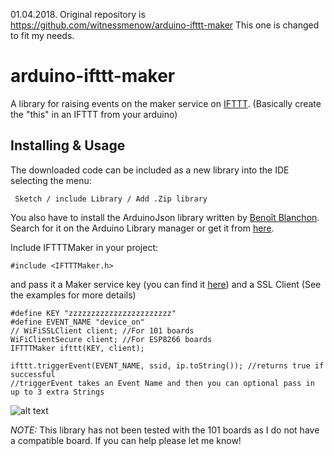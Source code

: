 01.04.2018.
Original repository is https://github.com/witnessmenow/arduino-ifttt-maker
This one is changed to fit my needs.



# arduino-ifttt-maker
A library for raising events on the maker service on [IFTTT](https://ifttt.com). (Basically create the "this" in an IFTTT from your arduino)

## Installing & Usage

The downloaded code can be included as a new library into the IDE selecting the menu:

     Sketch / include Library / Add .Zip library

You also have to install the ArduinoJson library written by [Benoît Blanchon](https://github.com/bblanchon). Search for it on the Arduino Library manager or get it from [here](https://github.com/bblanchon/ArduinoJson).

Include IFTTTMaker in your project:

    #include <IFTTTMaker.h>

and pass it a Maker service key (you can find it [here](https://ifttt.com/services/maker/settings)) and a SSL Client (See the examples for more details)

    #define KEY "zzzzzzzzzzzzzzzzzzzzzzz"
    #define EVENT_NAME "device_on"
    // WiFiSSLClient client; //For 101 boards
    WiFiClientSecure client; //For ESP8266 boards
    IFTTTMaker ifttt(KEY, client);

    ifttt.triggerEvent(EVENT_NAME, ssid, ip.toString()); //returns true if successful
    //triggerEvent takes an Event Name and then you can optional pass in up to 3 extra Strings

![alt text](http://i.imgur.com/xYJiXQQ.png)

*NOTE:* This library has not been tested with the 101 boards as I do not have a compatible board. If you can help please let me know!
